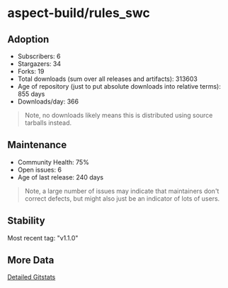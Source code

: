 # aspect-build/rules_swc

## Adoption

- Subscribers: 6
- Stargazers: 34
- Forks: 19
- Total downloads (sum over all releases and artifacts): 313603
- Age of repository (just to put absolute downloads into relative terms): 855 days
- Downloads/day: 366

> Note, no downloads likely means this is distributed using source tarballs instead.

## Maintenance

- Community Health: 75%
- Open issues: 6
- Age of last release: 240 days

> Note, a large number of issues may indicate that maintainers don't correct defects, but might also
> just be an indicator of lots of users.

## Stability

Most recent tag: "v1.1.0"

## More Data

[Detailed Gitstats](/bazel-catalog/gitstats/aspect-build/rules_swc)

